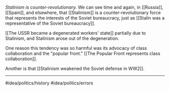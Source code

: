 *Stalinism is counter-revolutionary.* We can see time and again, in [[Russia]], [[Spain]], and elsewhere, that [[Stalinism]] is a counter-revolutionary force that represents the interests of the Soviet bureaucracy, just as [[Stalin was a representative of the Soviet bureaucracy]]. 

[[The USSR became a degenerated workers' state]] partially due to Stalinism, and Stalinism arose out of the degeneration. 

One reason this tendency was so harmful was its advocacy of class collaboration and the "popular front." [[The Popular Front represents class collaboration]]. 

Another is that [[Stalinism weakened the Soviet defense in WW2]]. 

---
#idea/politics/history 
#idea/politics/errors 